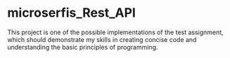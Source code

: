 # microserfis_Rest_API
This project is one of the possible implementations of the test assignment, which should demonstrate my skills in creating concise code and understanding the basic principles of programming.
